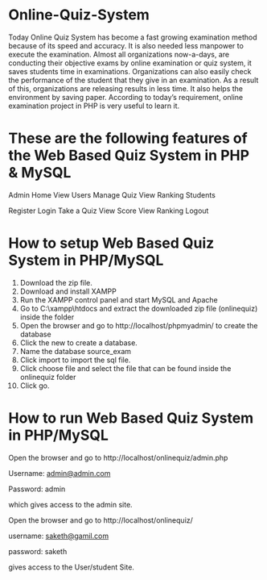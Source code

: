# Online-Quiz-System
Today Online Quiz System has become a fast growing examination method because of its speed and accuracy. It is also needed less manpower to execute the examination. Almost all organizations now-a-days, are conducting their objective exams by online examination or quiz system, it saves students time in examinations. Organizations can also easily check the performance of the student that they give in an examination. As a result of this, organizations are releasing results in less time. It also helps the environment by saving paper. According to today’s requirement, online examination project in PHP is very useful to learn it.



# These are the following features of the Web Based Quiz System in PHP & MySQL
Admin
    Home
    View Users
    Manage Quiz
    View Ranking
    Students

Register
    Login
    Take a Quiz
    View Score
    View Ranking
    Logout

# How to setup Web Based Quiz System in PHP/MySQL

1. Download the zip file.
2. Download and install XAMPP
3. Run the XAMPP control panel and start MySQL and Apache
4. Go to C:\xampp\htdocs and extract the downloaded zip file (onlinequiz) inside the folder
5. Open the browser and go to http://localhost/phpmyadmin/ to create the database
6. Click the new to create a database.
7. Name the database source_exam
8. Click import to import the sql file.
9. Click choose file and select the file that can be found inside the onlinequiz folder
10. Click go.

# How to run Web Based Quiz System in PHP/MySQL

Open the browser and go to http://localhost/onlinequiz/admin.php

Username: admin@admin.com

Password: admin

which gives access to the admin site.

Open the browser and go to http://localhost/onlinequiz/

username: saketh@gamil.com

password: saketh

gives access to the User/student Site.
